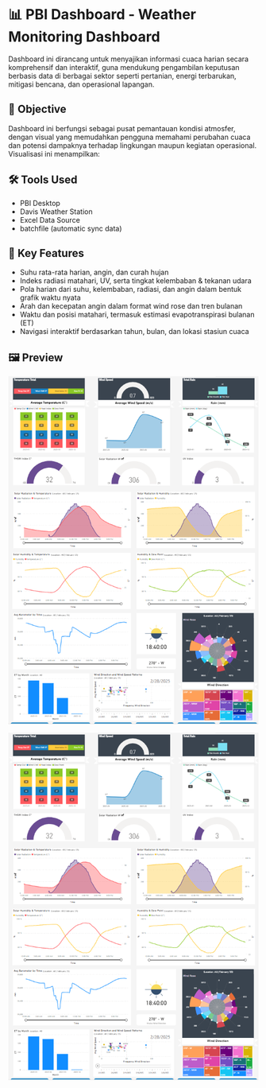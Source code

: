 # 📊 PBI Dashboard - Weather Monitoring Dashboard

Dashboard ini dirancang untuk menyajikan informasi cuaca harian secara komprehensif dan interaktif, guna mendukung pengambilan keputusan berbasis data di berbagai sektor seperti pertanian, energi terbarukan, mitigasi bencana, dan operasional lapangan.

## 🎯 Objective
Dashboard ini berfungsi sebagai pusat pemantauan kondisi atmosfer, dengan visual yang memudahkan pengguna memahami perubahan cuaca dan potensi dampaknya terhadap lingkungan maupun kegiatan operasional.
Visualisasi ini menampilkan:

## 🛠 Tools Used
- PBI Desktop
- Davis Weather Station
- Excel Data Source
- batchfile (automatic sync data)

## 📌 Key Features
- Suhu rata-rata harian, angin, dan curah hujan
- Indeks radiasi matahari, UV, serta tingkat kelembaban & tekanan udara
- Pola harian dari suhu, kelembaban, radiasi, dan angin dalam bentuk grafik waktu nyata
- Arah dan kecepatan angin dalam format wind rose dan tren bulanan
- Waktu dan posisi matahari, termasuk estimasi evapotranspirasi bulanan (ET)
- Navigasi interaktif berdasarkan tahun, bulan, dan lokasi stasiun cuaca

  
## 🖼️ Preview
![Dashboard Screenshot](./dashboard.png)

![Dashboard Screenshot](./dashboard.png)

